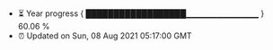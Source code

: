 - ⏳ Year progress { ██████████████████▁▁▁▁▁▁▁▁▁▁▁▁ } 60.06 %
- ⏰ Updated on Sun, 08 Aug 2021 05:17:00 GMT

